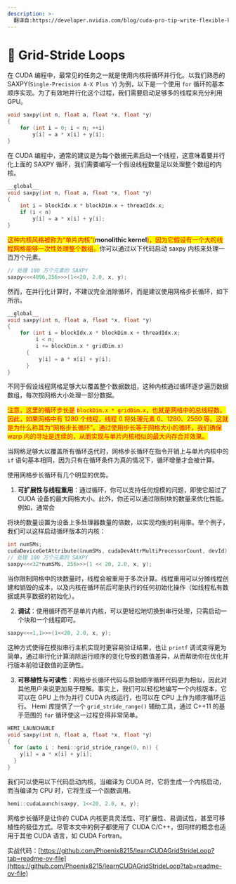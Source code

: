 ```yaml
---
description: >-
  翻译自:https://developer.nvidia.com/blog/cuda-pro-tip-write-flexible-kernels-grid-stride-loops/
---
```


# 🤫 Grid-Stride Loops

在 CUDA 编程中，最常见的任务之一就是使用内核将循环并行化。以我们熟悉的 SAXPY(`Single-Precision A·X Plus Y`) 为例，以下是一个使用 `for` 循环的基本顺序实现。为了有效地并行化这个过程，我们需要启动足够多的线程来充分利用 GPU。

```cpp
void saxpy(int n, float a, float *x, float *y)
{
    for (int i = 0; i < n; ++i)
        y[i] = a * x[i] + y[i];
}
```

在 CUDA 编程中，通常的建议是为每个数据元素启动一个线程，这意味着要并行化上面的 SAXPY 循环，我们需要编写一个假设线程数量足以处理整个数组的内核。

```cpp
__global__
void saxpy(int n, float a, float *x, float *y)
{
    int i = blockIdx.x * blockDim.x + threadIdx.x;
    if (i < n) 
        y[i] = a * x[i] + y[i];
}
```

<mark style="color:red;">这种内核风格被称为“单片内核”(</mark>**monolithic kernel**<mark style="color:red;">)，因为它假设有一个大的线程网格能够一次性处理整个数组。</mark>你可以通过以下代码启动 saxpy 内核来处理一百万个元素。

```cpp
// 处理 100 万个元素的 SAXPY
saxpy<<<4096,256>>>(1<<20, 2.0, x, y);
```

然而，在并行化计算时，不建议完全消除循环，而是建议使用网格步长循环，如下所示。

```cpp
__global__
void saxpy(int n, float a, float *x, float *y)
{
    for (int i = blockIdx.x * blockDim.x + threadIdx.x; 
         i < n; 
         i += blockDim.x * gridDim.x) 
      {
          y[i] = a * x[i] + y[i];
      }
}
```

不同于假设线程网格足够大以覆盖整个数据数组，这种内核通过循环逐步遍历数据数组，每次按网格大小处理一部分数据。

<mark style="color:red;">注意，这里的循环步长是</mark> <mark style="color:red;"></mark><mark style="color:red;">`blockDim.x * gridDim.x`</mark><mark style="color:red;">，也就是网格中的总线程数。因此，如果网格中有 1280 个线程，线程 0 将处理元素 0、1280、2560 等。这就是为什么称其为“网格步长循环”。通过使用步长等于网格大小的循环，我们确保 warp 内的寻址是连续的，从而实现与单片内核相似的最大内存合并效果。</mark>

当网格足够大以覆盖所有循环迭代时，网格步长循环在指令开销上与单片内核中的 `if` 语句基本相同，因为只有在循环条件为真的情况下，循环增量才会被计算。

使用网格步长循环有几个明显的优势。

1. **可扩展性与线程重用**：通过循环，你可以支持任何规模的问题，即使它超过了 CUDA 设备的最大网格大小。此外，你还可以通过限制块的数量来优化性能。例如，通常会

将块的数量设置为设备上多处理器数量的倍数，以实现均衡的利用率。举个例子，我们可以这样启动循环版本的内核：

```cpp
int numSMs;
cudaDeviceGetAttribute(&numSMs, cudaDevAttrMultiProcessorCount, devId);
// 处理 100 万个元素的 SAXPY
saxpy<<<32*numSMs, 256>>>(1 << 20, 2.0, x, y);
```

当你限制网格中的块数量时，线程会被重用于多次计算。线程重用可以分摊线程创建和销毁的成本，以及内核在循环前后可能执行的任何初始化操作（如线程私有数据或共享数据的初始化）。

2. **调试**：使用循环而不是单片内核，可以更轻松地切换到串行处理，只需启动一个块和一个线程即可。

```cpp
saxpy<<<1,1>>>(1<<20, 2.0, x, y);
```

这种方式使得在模拟串行主机实现时更容易验证结果，也让 `printf` 调试变得更为简单，通过串行化计算消除运行顺序的变化导致的数值差异，从而帮助你在优化并行版本前验证数值的正确性。

3. **可移植性与可读性**：网格步长循环代码与原始顺序循环代码更为相似，因此对其他用户来说更加易于理解。事实上，我们可以轻松地编写一个内核版本，它可以在 GPU 上作为并行 CUDA 内核运行，也可以在 CPU 上作为顺序循环运行。 Hemi 库提供了一个 `grid_stride_range()` 辅助工具，通过 C++11 的基于范围的 `for` 循环使这一过程变得非常简单。

```cpp
HEMI_LAUNCHABLE
void saxpy(int n, float a, float *x, float *y)
{
  for (auto i : hemi::grid_stride_range(0, n)) {
    y[i] = a * x[i] + y[i];
  }
}
```

我们可以使用以下代码启动内核，当编译为 CUDA 时，它将生成一个内核启动，而当编译为 CPU 时，它将生成一个函数调用。

```cpp
hemi::cudaLaunch(saxpy, 1<<20, 2.0, x, y);
```

网格步长循环是让你的 CUDA 内核更具灵活性、可扩展性、易调试性，甚至可移植性的极佳方式。尽管本文中的例子都使用了 CUDA C/C++，但同样的概念也适用于其他 CUDA 语言，如 CUDA Fortran。

实战代码：[https://github.com/Phoenix8215/learnCUDAGridStrideLoop?tab=readme-ov-file](https://github.com/Phoenix8215/learnCUDAGridStrideLoop?tab=readme-ov-file)
